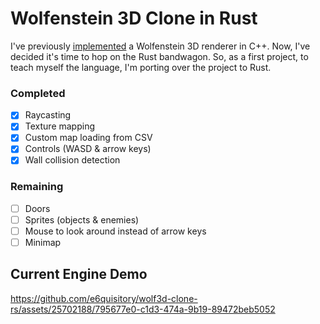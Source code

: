 # Wolfenstein 3D Clone in Rust
I've previously [implemented](https://github.com/e6quisitory/wolf3d-clone) a Wolfenstein 3D renderer in C++. Now, I've decided it's time to hop on the Rust bandwagon. So, as a first project, to teach myself the language, I'm porting over the project to Rust.

### Completed
- [x] Raycasting
- [x] Texture mapping
- [x] Custom map loading from CSV
- [x] Controls (WASD & arrow keys)
- [x] Wall collision detection

### Remaining
- [ ] Doors
- [ ] Sprites (objects & enemies)
- [ ] Mouse to look around instead of arrow keys
- [ ] Minimap

## Current Engine Demo
https://github.com/e6quisitory/wolf3d-clone-rs/assets/25702188/795677e0-c1d3-474a-9b19-89472beb5052
